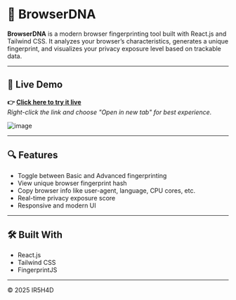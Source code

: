 # 🧬 BrowserDNA

**BrowserDNA** is a modern browser fingerprinting tool built with React.js and Tailwind CSS. It analyzes your browser’s characteristics, generates a unique fingerprint, and visualizes your privacy exposure level based on trackable data.

---

## 🚀 Live Demo

**👉 [Click here to try it live](https://browser-dna.vercel.app/)**  
_Right-click the link and choose "Open in new tab" for best experience._

![image](https://github.com/user-attachments/assets/51380331-e462-4a89-aabc-8ad4b28f4969)


---

## 🔍 Features

- Toggle between Basic and Advanced fingerprinting
- View unique browser fingerprint hash
- Copy browser info like user-agent, language, CPU cores, etc.
- Real-time privacy exposure score
- Responsive and modern UI

---

## 🛠 Built With

- React.js
- Tailwind CSS
- FingerprintJS

---

© 2025 IR5H4D
